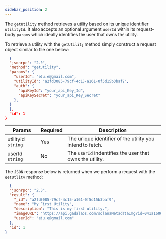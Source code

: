 ```yaml
---
sidebar_position: 2
---
```



The `getUtility` method retrieves a utility based on its unique identifier `utilityId`. It also accepts an optional argument `userId` within its request-body `params` which ideally identifies the user that owns the utility.

To retrieve a utility with the `getUtility` method simply construct a request object similar to the one below:

```json
  {
  "jsonrpc": "2.0",
  "method": "getUtility",
  "params": {
    "userId": "etu.e@gmail.com",
    "utilityId": "a2fd3085-79cf-4c15-a161-0f5d15b3baf9",
    "auth": {
      "apiKeyId": "your_api_Key_Id",
      "apiKeySecret": "your_api_Key_Secret"
    },
  }
  },
  "id": 1
}
```

| Params                       | Required                              | Description
|------------------------------|---------------------------------------|---------------------------------------|
| utilityId `string`                    | Yes                                   | The unique identifier of the utility you intend to fetch.
| userId `string`                       | No                                    | The `userId` indentifies the user that owns the utility.

The `JSON` response below is returned when we perform a request with the `getUtlity` method:

```json
  {
  "jsonrpc": "2.0",
  "result": {
    "_id": "a2fd3085-79cf-4c15-a161-0f5d15b3baf9",
    "name": "My First Utility",
    "description": "This is my first utility.",
    "imageURL": "https://api.gadalabs.com/solanaMetadataImg?id=041a1606-8573-4508-ad22-c303658bb43d",
    "userId": "etu.e@gmail.com"
  },
  "id": 1
}
```
